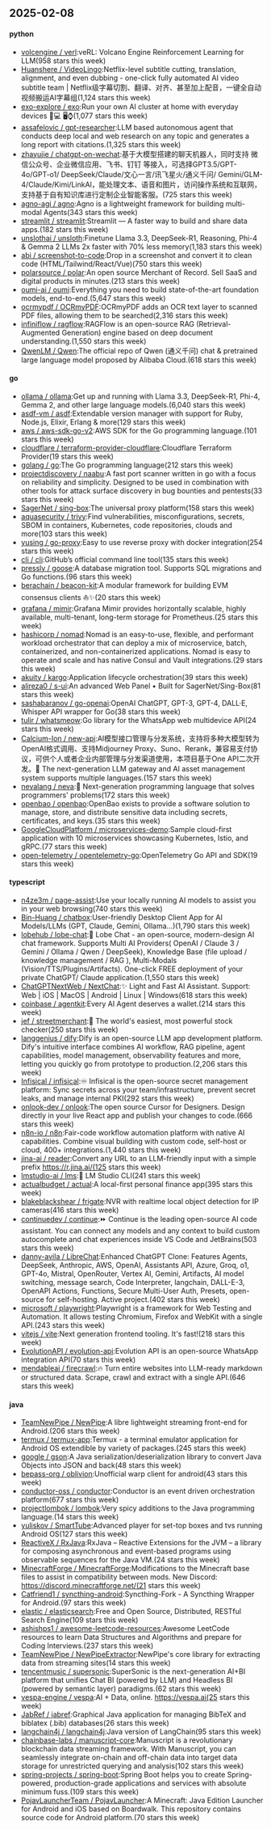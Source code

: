 ## 2025-02-08

#### python
* [volcengine / verl](https://github.com/volcengine/verl):veRL: Volcano Engine Reinforcement Learning for LLM(958 stars this week)
* [Huanshere / VideoLingo](https://github.com/Huanshere/VideoLingo):Netflix-level subtitle cutting, translation, alignment, and even dubbing - one-click fully automated AI video subtitle team | Netflix级字幕切割、翻译、对齐、甚至加上配音，一键全自动视频搬运AI字幕组(1,124 stars this week)
* [exo-explore / exo](https://github.com/exo-explore/exo):Run your own AI cluster at home with everyday devices 📱💻 🖥️⌚(1,077 stars this week)
* [assafelovic / gpt-researcher](https://github.com/assafelovic/gpt-researcher):LLM based autonomous agent that conducts deep local and web research on any topic and generates a long report with citations.(1,325 stars this week)
* [zhayujie / chatgpt-on-wechat](https://github.com/zhayujie/chatgpt-on-wechat):基于大模型搭建的聊天机器人，同时支持 微信公众号、企业微信应用、飞书、钉钉 等接入，可选择GPT3.5/GPT-4o/GPT-o1/ DeepSeek/Claude/文心一言/讯飞星火/通义千问/ Gemini/GLM-4/Claude/Kimi/LinkAI，能处理文本、语音和图片，访问操作系统和互联网，支持基于自有知识库进行定制企业智能客服。(725 stars this week)
* [agno-agi / agno](https://github.com/agno-agi/agno):Agno is a lightweight framework for building multi-modal Agents(343 stars this week)
* [streamlit / streamlit](https://github.com/streamlit/streamlit):Streamlit — A faster way to build and share data apps.(182 stars this week)
* [unslothai / unsloth](https://github.com/unslothai/unsloth):Finetune Llama 3.3, DeepSeek-R1, Reasoning, Phi-4 & Gemma 2 LLMs 2x faster with 70% less memory(1,183 stars this week)
* [abi / screenshot-to-code](https://github.com/abi/screenshot-to-code):Drop in a screenshot and convert it to clean code (HTML/Tailwind/React/Vue)(750 stars this week)
* [polarsource / polar](https://github.com/polarsource/polar):An open source Merchant of Record. Sell SaaS and digital products in minutes.(213 stars this week)
* [oumi-ai / oumi](https://github.com/oumi-ai/oumi):Everything you need to build state-of-the-art foundation models, end-to-end.(5,647 stars this week)
* [ocrmypdf / OCRmyPDF](https://github.com/ocrmypdf/OCRmyPDF):OCRmyPDF adds an OCR text layer to scanned PDF files, allowing them to be searched(2,316 stars this week)
* [infiniflow / ragflow](https://github.com/infiniflow/ragflow):RAGFlow is an open-source RAG (Retrieval-Augmented Generation) engine based on deep document understanding.(1,550 stars this week)
* [QwenLM / Qwen](https://github.com/QwenLM/Qwen):The official repo of Qwen (通义千问) chat & pretrained large language model proposed by Alibaba Cloud.(618 stars this week)

#### go
* [ollama / ollama](https://github.com/ollama/ollama):Get up and running with Llama 3.3, DeepSeek-R1, Phi-4, Gemma 2, and other large language models.(6,040 stars this week)
* [asdf-vm / asdf](https://github.com/asdf-vm/asdf):Extendable version manager with support for Ruby, Node.js, Elixir, Erlang & more(129 stars this week)
* [aws / aws-sdk-go-v2](https://github.com/aws/aws-sdk-go-v2):AWS SDK for the Go programming language.(101 stars this week)
* [cloudflare / terraform-provider-cloudflare](https://github.com/cloudflare/terraform-provider-cloudflare):Cloudflare Terraform Provider(19 stars this week)
* [golang / go](https://github.com/golang/go):The Go programming language(212 stars this week)
* [projectdiscovery / naabu](https://github.com/projectdiscovery/naabu):A fast port scanner written in go with a focus on reliability and simplicity. Designed to be used in combination with other tools for attack surface discovery in bug bounties and pentests(33 stars this week)
* [SagerNet / sing-box](https://github.com/SagerNet/sing-box):The universal proxy platform(158 stars this week)
* [aquasecurity / trivy](https://github.com/aquasecurity/trivy):Find vulnerabilities, misconfigurations, secrets, SBOM in containers, Kubernetes, code repositories, clouds and more(103 stars this week)
* [yusing / go-proxy](https://github.com/yusing/go-proxy):Easy to use reverse proxy with docker integration(254 stars this week)
* [cli / cli](https://github.com/cli/cli):GitHub’s official command line tool(135 stars this week)
* [pressly / goose](https://github.com/pressly/goose):A database migration tool. Supports SQL migrations and Go functions.(96 stars this week)
* [berachain / beacon-kit](https://github.com/berachain/beacon-kit):A modular framework for building EVM consensus clients ⛵️✨(20 stars this week)
* [grafana / mimir](https://github.com/grafana/mimir):Grafana Mimir provides horizontally scalable, highly available, multi-tenant, long-term storage for Prometheus.(25 stars this week)
* [hashicorp / nomad](https://github.com/hashicorp/nomad):Nomad is an easy-to-use, flexible, and performant workload orchestrator that can deploy a mix of microservice, batch, containerized, and non-containerized applications. Nomad is easy to operate and scale and has native Consul and Vault integrations.(29 stars this week)
* [akuity / kargo](https://github.com/akuity/kargo):Application lifecycle orchestration(39 stars this week)
* [alireza0 / s-ui](https://github.com/alireza0/s-ui):An advanced Web Panel • Built for SagerNet/Sing-Box(81 stars this week)
* [sashabaranov / go-openai](https://github.com/sashabaranov/go-openai):OpenAI ChatGPT, GPT-3, GPT-4, DALL·E, Whisper API wrapper for Go(38 stars this week)
* [tulir / whatsmeow](https://github.com/tulir/whatsmeow):Go library for the WhatsApp web multidevice API(24 stars this week)
* [Calcium-Ion / new-api](https://github.com/Calcium-Ion/new-api):AI模型接口管理与分发系统，支持将多种大模型转为OpenAI格式调用、支持Midjourney Proxy、Suno、Rerank，兼容易支付协议，可供个人或者企业内部管理与分发渠道使用，本项目基于One API二次开发。🍥 The next-generation LLM gateway and AI asset management system supports multiple languages.(157 stars this week)
* [nevalang / neva](https://github.com/nevalang/neva):🌊 Next-generation programming language that solves programmers' problems(172 stars this week)
* [openbao / openbao](https://github.com/openbao/openbao):OpenBao exists to provide a software solution to manage, store, and distribute sensitive data including secrets, certificates, and keys.(35 stars this week)
* [GoogleCloudPlatform / microservices-demo](https://github.com/GoogleCloudPlatform/microservices-demo):Sample cloud-first application with 10 microservices showcasing Kubernetes, Istio, and gRPC.(77 stars this week)
* [open-telemetry / opentelemetry-go](https://github.com/open-telemetry/opentelemetry-go):OpenTelemetry Go API and SDK(19 stars this week)

#### typescript
* [n4ze3m / page-assist](https://github.com/n4ze3m/page-assist):Use your locally running AI models to assist you in your web browsing(740 stars this week)
* [Bin-Huang / chatbox](https://github.com/Bin-Huang/chatbox):User-friendly Desktop Client App for AI Models/LLMs (GPT, Claude, Gemini, Ollama...)(1,790 stars this week)
* [lobehub / lobe-chat](https://github.com/lobehub/lobe-chat):🤯 Lobe Chat - an open-source, modern-design AI chat framework. Supports Multi AI Providers( OpenAI / Claude 3 / Gemini / Ollama / Qwen / DeepSeek), Knowledge Base (file upload / knowledge management / RAG ), Multi-Modals (Vision/TTS/Plugins/Artifacts). One-click FREE deployment of your private ChatGPT/ Claude application.(1,550 stars this week)
* [ChatGPTNextWeb / NextChat](https://github.com/ChatGPTNextWeb/NextChat):✨ Light and Fast AI Assistant. Support: Web | iOS | MacOS | Android | Linux | Windows(618 stars this week)
* [coinbase / agentkit](https://github.com/coinbase/agentkit):Every AI Agent deserves a wallet.(214 stars this week)
* [jef / streetmerchant](https://github.com/jef/streetmerchant):🤖 The world's easiest, most powerful stock checker(250 stars this week)
* [langgenius / dify](https://github.com/langgenius/dify):Dify is an open-source LLM app development platform. Dify's intuitive interface combines AI workflow, RAG pipeline, agent capabilities, model management, observability features and more, letting you quickly go from prototype to production.(2,206 stars this week)
* [Infisical / infisical](https://github.com/Infisical/infisical):♾ Infisical is the open-source secret management platform: Sync secrets across your team/infrastructure, prevent secret leaks, and manage internal PKI(292 stars this week)
* [onlook-dev / onlook](https://github.com/onlook-dev/onlook):The open source Cursor for Designers. Design directly in your live React app and publish your changes to code.(666 stars this week)
* [n8n-io / n8n](https://github.com/n8n-io/n8n):Fair-code workflow automation platform with native AI capabilities. Combine visual building with custom code, self-host or cloud, 400+ integrations.(1,440 stars this week)
* [jina-ai / reader](https://github.com/jina-ai/reader):Convert any URL to an LLM-friendly input with a simple prefix https://r.jina.ai/(125 stars this week)
* [lmstudio-ai / lms](https://github.com/lmstudio-ai/lms):👾 LM Studio CLI(241 stars this week)
* [actualbudget / actual](https://github.com/actualbudget/actual):A local-first personal finance app(395 stars this week)
* [blakeblackshear / frigate](https://github.com/blakeblackshear/frigate):NVR with realtime local object detection for IP cameras(416 stars this week)
* [continuedev / continue](https://github.com/continuedev/continue):⏩ Continue is the leading open-source AI code assistant. You can connect any models and any context to build custom autocomplete and chat experiences inside VS Code and JetBrains(503 stars this week)
* [danny-avila / LibreChat](https://github.com/danny-avila/LibreChat):Enhanced ChatGPT Clone: Features Agents, DeepSeek, Anthropic, AWS, OpenAI, Assistants API, Azure, Groq, o1, GPT-4o, Mistral, OpenRouter, Vertex AI, Gemini, Artifacts, AI model switching, message search, Code Interpreter, langchain, DALL-E-3, OpenAPI Actions, Functions, Secure Multi-User Auth, Presets, open-source for self-hosting. Active project.(402 stars this week)
* [microsoft / playwright](https://github.com/microsoft/playwright):Playwright is a framework for Web Testing and Automation. It allows testing Chromium, Firefox and WebKit with a single API.(243 stars this week)
* [vitejs / vite](https://github.com/vitejs/vite):Next generation frontend tooling. It's fast!(218 stars this week)
* [EvolutionAPI / evolution-api](https://github.com/EvolutionAPI/evolution-api):Evolution API is an open-source WhatsApp integration API(70 stars this week)
* [mendableai / firecrawl](https://github.com/mendableai/firecrawl):🔥 Turn entire websites into LLM-ready markdown or structured data. Scrape, crawl and extract with a single API.(646 stars this week)

#### java
* [TeamNewPipe / NewPipe](https://github.com/TeamNewPipe/NewPipe):A libre lightweight streaming front-end for Android.(206 stars this week)
* [termux / termux-app](https://github.com/termux/termux-app):Termux - a terminal emulator application for Android OS extendible by variety of packages.(245 stars this week)
* [google / gson](https://github.com/google/gson):A Java serialization/deserialization library to convert Java Objects into JSON and back(48 stars this week)
* [bepass-org / oblivion](https://github.com/bepass-org/oblivion):Unofficial warp client for android(43 stars this week)
* [conductor-oss / conductor](https://github.com/conductor-oss/conductor):Conductor is an event driven orchestration platform(677 stars this week)
* [projectlombok / lombok](https://github.com/projectlombok/lombok):Very spicy additions to the Java programming language.(14 stars this week)
* [yuliskov / SmartTube](https://github.com/yuliskov/SmartTube):Advanced player for set-top boxes and tvs running Android OS(127 stars this week)
* [ReactiveX / RxJava](https://github.com/ReactiveX/RxJava):RxJava – Reactive Extensions for the JVM – a library for composing asynchronous and event-based programs using observable sequences for the Java VM.(24 stars this week)
* [MinecraftForge / MinecraftForge](https://github.com/MinecraftForge/MinecraftForge):Modifications to the Minecraft base files to assist in compatibility between mods. New Discord: https://discord.minecraftforge.net/(21 stars this week)
* [Catfriend1 / syncthing-android](https://github.com/Catfriend1/syncthing-android):Syncthing-Fork - A Syncthing Wrapper for Android.(97 stars this week)
* [elastic / elasticsearch](https://github.com/elastic/elasticsearch):Free and Open Source, Distributed, RESTful Search Engine(109 stars this week)
* [ashishps1 / awesome-leetcode-resources](https://github.com/ashishps1/awesome-leetcode-resources):Awesome LeetCode resources to learn Data Structures and Algorithms and prepare for Coding Interviews.(237 stars this week)
* [TeamNewPipe / NewPipeExtractor](https://github.com/TeamNewPipe/NewPipeExtractor):NewPipe's core library for extracting data from streaming sites(14 stars this week)
* [tencentmusic / supersonic](https://github.com/tencentmusic/supersonic):SuperSonic is the next-generation AI+BI platform that unifies Chat BI (powered by LLM) and Headless BI (powered by semantic layer) paradigms.(62 stars this week)
* [vespa-engine / vespa](https://github.com/vespa-engine/vespa):AI + Data, online. https://vespa.ai(25 stars this week)
* [JabRef / jabref](https://github.com/JabRef/jabref):Graphical Java application for managing BibTeX and biblatex (.bib) databases(26 stars this week)
* [langchain4j / langchain4j](https://github.com/langchain4j/langchain4j):Java version of LangChain(95 stars this week)
* [chainbase-labs / manuscript-core](https://github.com/chainbase-labs/manuscript-core):Manuscript is a revolutionary blockchain data streaming framework. With Manuscript, you can seamlessly integrate on-chain and off-chain data into target data storage for unrestricted querying and analysis(102 stars this week)
* [spring-projects / spring-boot](https://github.com/spring-projects/spring-boot):Spring Boot helps you to create Spring-powered, production-grade applications and services with absolute minimum fuss.(109 stars this week)
* [PojavLauncherTeam / PojavLauncher](https://github.com/PojavLauncherTeam/PojavLauncher):A Minecraft: Java Edition Launcher for Android and iOS based on Boardwalk. This repository contains source code for Android platform.(70 stars this week)
